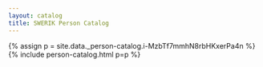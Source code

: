 ```yaml
---
layout: catalog
title: SWERIK Person Catalog
---
```

{% assign p = site.data._person-catalog.i-MzbTf7mmhN8rbHKxerPa4n %}
{% include person-catalog.html p=p %}

